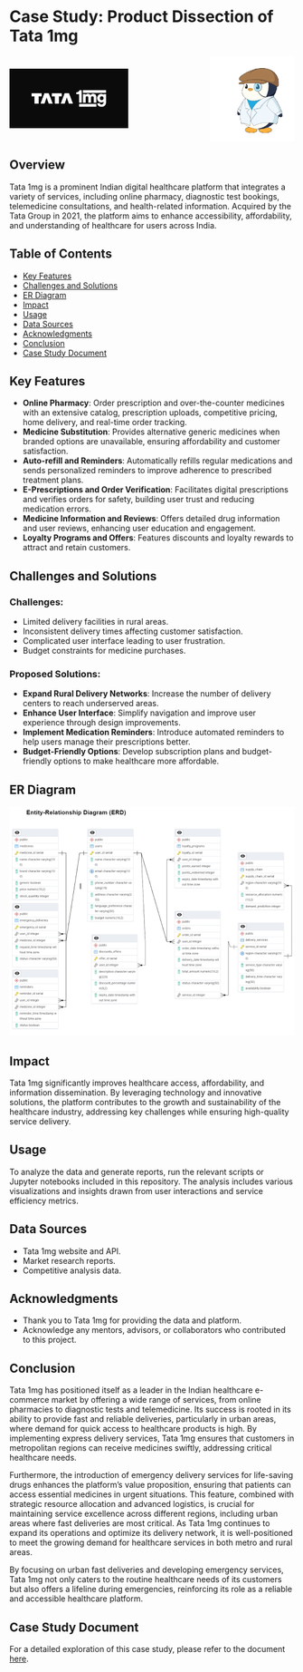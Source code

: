 # Case Study: Product Dissection of Tata 1mg

<div style="display: flex; justify-content: space-between; align-items: center;">
  <img src="https://github.com/shaikhrnafees/Business-Case-Study-on-Tata-1mg--Product-Dissection-/blob/main/logo.png" alt="Tata 1mg Logo" width="210" style="margin-right: 10px;"> <!-- Increased size by 40% -->
  <img src="https://github.com/shaikhrnafees/Business-Case-Study-on-Tata-1mg--Product-Dissection-/blob/main/Med.gif" alt="Animated GIF" width="150">
</div>



## Overview

Tata 1mg is a prominent Indian digital healthcare platform that integrates a variety of services, including online pharmacy, diagnostic test bookings, telemedicine consultations, and health-related information. Acquired by the Tata Group in 2021, the platform aims to enhance accessibility, affordability, and understanding of healthcare for users across India.

## Table of Contents

- [Key Features](#key-features)
- [Challenges and Solutions](#challenges-and-solutions)
- [ER Diagram](#er-diagram)
- [Impact](#impact)
- [Usage](#usage)
- [Data Sources](#data-sources)
- [Acknowledgments](#acknowledgments)
- [Conclusion](#conclusion)
- [Case Study Document](#case-study-document)

## Key Features

- **Online Pharmacy**: Order prescription and over-the-counter medicines with an extensive catalog, prescription uploads, competitive pricing, home delivery, and real-time order tracking.
- **Medicine Substitution**: Provides alternative generic medicines when branded options are unavailable, ensuring affordability and customer satisfaction.
- **Auto-refill and Reminders**: Automatically refills regular medications and sends personalized reminders to improve adherence to prescribed treatment plans.
- **E-Prescriptions and Order Verification**: Facilitates digital prescriptions and verifies orders for safety, building user trust and reducing medication errors.
- **Medicine Information and Reviews**: Offers detailed drug information and user reviews, enhancing user education and engagement.
- **Loyalty Programs and Offers**: Features discounts and loyalty rewards to attract and retain customers.

## Challenges and Solutions

### Challenges:
- Limited delivery facilities in rural areas.
- Inconsistent delivery times affecting customer satisfaction.
- Complicated user interface leading to user frustration.
- Budget constraints for medicine purchases.

### Proposed Solutions:
- **Expand Rural Delivery Networks**: Increase the number of delivery centers to reach underserved areas.
- **Enhance User Interface**: Simplify navigation and improve user experience through design improvements.
- **Implement Medication Reminders**: Introduce automated reminders to help users manage their prescriptions better.
- **Budget-Friendly Options**: Develop subscription plans and budget-friendly options to make healthcare more affordable.

## ER Diagram

![ER Diagram](https://github.com/shaikhrnafees/Business-Case-Study-on-Tata-1mg--Product-Dissection-/blob/main/ER%20Diagram.png)

## Impact

Tata 1mg significantly improves healthcare access, affordability, and information dissemination. By leveraging technology and innovative solutions, the platform contributes to the growth and sustainability of the healthcare industry, addressing key challenges while ensuring high-quality service delivery.

## Usage

To analyze the data and generate reports, run the relevant scripts or Jupyter notebooks included in this repository. The analysis includes various visualizations and insights drawn from user interactions and service efficiency metrics.

## Data Sources

- Tata 1mg website and API.
- Market research reports.
- Competitive analysis data.

## Acknowledgments

- Thank you to Tata 1mg for providing the data and platform.
- Acknowledge any mentors, advisors, or collaborators who contributed to this project.

## Conclusion

Tata 1mg has positioned itself as a leader in the Indian healthcare e-commerce market by offering a wide range of services, from online pharmacies to diagnostic tests and telemedicine. Its success is rooted in its ability to provide fast and reliable deliveries, particularly in urban areas, where demand for quick access to healthcare products is high. By implementing express delivery services, Tata 1mg ensures that customers in metropolitan regions can receive medicines swiftly, addressing critical healthcare needs.

Furthermore, the introduction of emergency delivery services for life-saving drugs enhances the platform’s value proposition, ensuring that patients can access essential medicines in urgent situations. This feature, combined with strategic resource allocation and advanced logistics, is crucial for maintaining service excellence across different regions, including urban areas where fast deliveries are most critical. As Tata 1mg continues to expand its operations and optimize its delivery network, it is well-positioned to meet the growing demand for healthcare services in both metro and rural areas.

By focusing on urban fast deliveries and developing emergency services, Tata 1mg not only caters to the routine healthcare needs of its customers but also offers a lifeline during emergencies, reinforcing its role as a reliable and accessible healthcare platform.

## Case Study Document

For a detailed exploration of this case study, please refer to the document [here](https://github.com/shaikhrnafees/Business-Case-Study-on-Tata-1mg--Product-Dissection-/blob/main/TATA_1MG_PART_!.docx).

